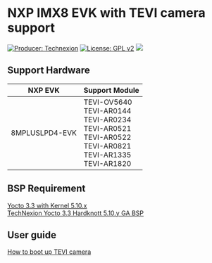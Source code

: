 NXP IMX8 EVK with TEVI camera support
===========================

[![Producer: Technexion](https://img.shields.io/badge/Producer-Technexion-blue.svg)](https://www.technexion.com)
[![License: GPL v2](https://img.shields.io/badge/License-GPL%20v2-blue.svg)](https://www.gnu.org/licenses/old-licenses/gpl-2.0.en.html)
![](https://img.shields.io/badge/Release-REV01-green.svg)


## Support Hardware
|NXP EVK| Support Module |
|---|---|
|8MPLUSLPD4-EVK|  TEVI-OV5640 <br> TEVI-AR0144 <br> TEVI-AR0234 <br> TEVI-AR0521 <br> TEVI-AR0522 <br> TEVI-AR0821 <br> TEVI-AR1335 <br> TEVI-AR1820 <br> |


## BSP Requirement
[Yocto 3.3 with Kernel 5.10.x](https://www.nxp.com/design/software/embedded-software/i-mx-software/embedded-linux-for-i-mx-applications-processors:IMXLINUX?tab=In-Depth_Tab)<br>
[TechNexion Yocto 3.3 Hardknott 5.10.y GA BSP](https://github.com/TechNexion/tn-imx-yocto-manifest)

## User guide
[How to boot up TEVI camera](https://developer.technexion.com/preview/v1/23c23967-3f23-455e-a931-61405cf47add/1)
